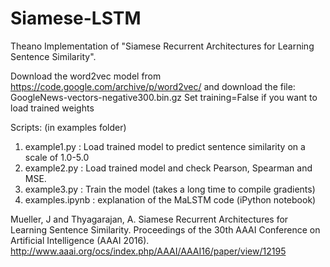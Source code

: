# Siamese-LSTM

Theano Implementation of "Siamese Recurrent Architectures for Learning Sentence Similarity".

Download the word2vec model from https://code.google.com/archive/p/word2vec/  and download the file: GoogleNews-vectors-negative300.bin.gz
Set training=False if you want to load trained weights

Scripts: (in examples folder)
1. example1.py : Load trained model to predict sentence similarity on a scale of 1.0-5.0
2. example2.py : Load trained model and check Pearson, Spearman and MSE.
3. example3.py : Train the model (takes a long time to compile gradients)
4. examples.ipynb : explanation of the MaLSTM code (iPython notebook)


Mueller, J and Thyagarajan, A.  Siamese Recurrent Architectures for Learning Sentence Similarity.  Proceedings of the 30th AAAI Conference on Artificial Intelligence (AAAI 2016).
 http://www.aaai.org/ocs/index.php/AAAI/AAAI16/paper/view/12195
